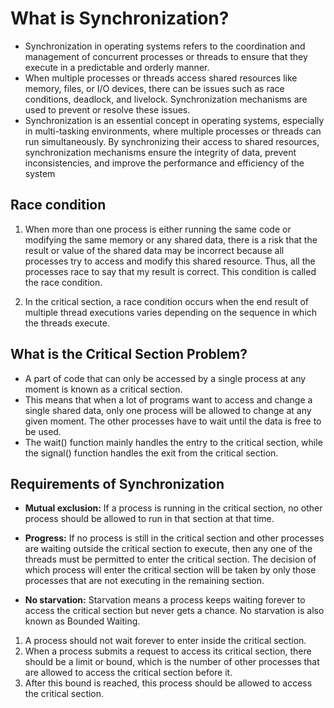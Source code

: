 
# What is Synchronization?

- Synchronization in operating systems refers to the coordination and management of concurrent processes or threads to ensure that they execute in a predictable and orderly manner.
- When multiple processes or threads access shared resources like memory, files, or I/O devices, there can be issues such as race conditions, deadlock, and livelock. Synchronization mechanisms are used to prevent or resolve these issues.
- Synchronization is an essential concept in operating systems, especially in multi-tasking environments, where multiple processes or threads can run simultaneously. By synchronizing their access to shared resources, synchronization mechanisms ensure the integrity of data, prevent inconsistencies, and improve the performance and efficiency of the system


## Race condition

1. When more than one process is either running the same code or modifying the same memory or any shared data, there is a risk that the result or value of the shared data may be incorrect because all processes try to access and modify this shared resource. Thus, all the processes race to say that my result is correct. This condition is called the race condition. 

2. In the critical section, a race condition occurs when the end result of multiple thread executions varies depending on the sequence in which the threads execute.
## What is the Critical Section Problem?
- A part of code that can only be accessed by a single process at any moment is known as a critical section.
- This means that when a lot of programs want to access and change a single shared data, only one process will be allowed to change at any given moment. The other processes have to wait until the data is free to be used.
- The wait() function mainly handles the entry to the critical section, while the signal() function handles the exit from the critical section.
## Requirements of Synchronization
- **Mutual exclusion:** If a process is running in the critical section, no other process should be allowed to run in that section at that time.

- **Progress:** If no process is still in the critical section and other processes are waiting outside the critical section to execute, then any one of the threads must be permitted to enter the critical section. The decision of which process will enter the critical section will be taken by only those processes that are not executing in the remaining section.

- **No starvation:** Starvation means a process keeps waiting forever to access the critical section but never gets a chance. No starvation is also known as Bounded Waiting.

1. A process should not wait forever to enter inside the critical section.
2. When a process submits a request to access its critical section, there should be a limit or bound, which is the number of other processes that are allowed to access the critical section before it.
3. After this bound is reached, this process should be allowed to access the critical section.
